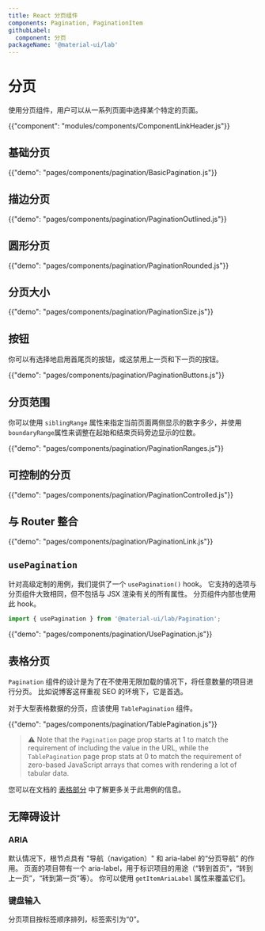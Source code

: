```yaml
---
title: React 分页组件
components: Pagination, PaginationItem
githubLabel:
  component: 分页
packageName: '@material-ui/lab'
---
```


# 分页

<p class="description">使用分页组件，用户可以从一系列页面中选择某个特定的页面。</p>

{{"component": "modules/components/ComponentLinkHeader.js"}}

## 基础分页

{{"demo": "pages/components/pagination/BasicPagination.js"}}

## 描边分页

{{"demo": "pages/components/pagination/PaginationOutlined.js"}}

## 圆形分页

{{"demo": "pages/components/pagination/PaginationRounded.js"}}

## 分页大小

{{"demo": "pages/components/pagination/PaginationSize.js"}}

## 按钮

你可以有选择地启用首尾页的按钮，或这禁用上一页和下一页的按钮。

{{"demo": "pages/components/pagination/PaginationButtons.js"}}

## 分页范围

你可以使用 `siblingRange` 属性来指定当前页面两侧显示的数字多少，并使用`boundaryRange`属性来调整在起始和结束页码旁边显示的位数。

{{"demo": "pages/components/pagination/PaginationRanges.js"}}

## 可控制的分页

{{"demo": "pages/components/pagination/PaginationControlled.js"}}

## 与 Router 整合

{{"demo": "pages/components/pagination/PaginationLink.js"}}

## `usePagination`

针对高级定制的用例，我们提供了一个 `usePagination()` hook。 它支持的选项与分页组件大致相同，但不包括与 JSX 渲染有关的所有属性。 分页组件内部也使用此 hook。

```jsx
import { usePagination } from '@material-ui/lab/Pagination';
```

{{"demo": "pages/components/pagination/UsePagination.js"}}

## 表格分页

`Pagination` 组件的设计是为了在不使用无限加载的情况下，将任意数量的项目进行分页。 比如说博客这样重视 SEO 的环境下，它是首选。

对于大型表格数据的分页，应该使用 `TablePagination` 组件。

{{"demo": "pages/components/pagination/TablePagination.js"}}

> ⚠️ Note that the `Pagination` page prop starts at 1 to match the requirement of including the value in the URL, while the `TablePagination` page prop stats at 0 to match the requirement of zero-based JavaScript arrays that comes with rendering a lot of tabular data.

您可以在文档的 [表格部分](/components/tables/#custom-pagination-options) 中了解更多关于此用例的信息。

## 无障碍设计

### ARIA

默认情况下，根节点具有 "导航（navigation）" 和 aria-label 的“分页导航” 的作用。 页面的项目带有一个 aria-label，用于标识项目的用途（“转到首页”，“转到上一页”，“转到第一页”等）。 你可以使用 `getItemAriaLabel` 属性来覆盖它们。

### 键盘输入

分页项目按标签顺序排列，标签索引为“0”。
